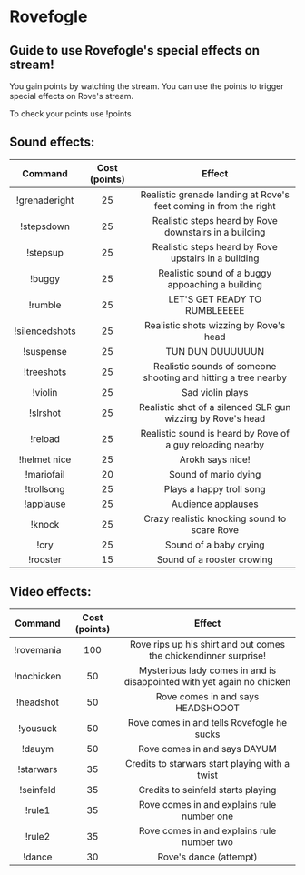 # Rovefogle

## Guide to use Rovefogle's special effects on stream!

You gain points by watching the stream. 
You can use the points to trigger special effects on Rove's stream.

To check your points use !points

## Sound effects:

| Command | Cost (points) | Effect |
|:-----:|:-----:|:-----:|
|!grenaderight| 25 | Realistic grenade landing at Rove's feet coming in from the right |
|!stepsdown| 25 | Realistic steps heard by Rove downstairs in a building |
|!stepsup| 25 | Realistic steps heard by Rove upstairs in a building |
|!buggy| 25 | Realistic sound of a buggy appoaching a building |
|!rumble| 25 | LET'S GET READY TO RUMBLEEEEE |
|!silencedshots| 25 | Realistic shots wizzing by Rove's head |
|!suspense| 25 | TUN DUN DUUUUUUN |
|!treeshots| 25 | Realistic sounds of someone shooting and hitting a tree nearby |
|!violin| 25 | Sad violin plays |
|!slrshot| 25 | Realistic shot of a silenced SLR gun wizzing by Rove's head |
|!reload| 25 | Realistic sound is heard by Rove of a guy reloading nearby |
|!helmet nice| 25 | Arokh says nice! |
|!mariofail| 20 | Sound of mario dying |
|!trollsong| 25 | Plays a happy troll song |
|!applause| 25 | Audience applauses |
|!knock| 25 | Crazy realistic knocking sound to scare Rove |
|!cry| 25 | Sound of a baby crying |
|!rooster| 15 | Sound of a rooster crowing |

## Video effects:

| Command | Cost (points) | Effect |
|:-----:|:-----:|:-----:|
|!rovemania| 100 | Rove rips up his shirt and out comes the chickendinner surprise! |
|!nochicken| 50 | Mysterious lady comes in and is disappointed with yet again no chicken |
|!headshot| 50 | Rove comes in and says HEADSHOOOT |
|!yousuck| 50 | Rove comes in and tells Rovefogle he sucks |
|!dauym| 50 | Rove comes in and says DAYUM |
|!starwars| 35 | Credits to starwars start playing with a twist |
|!seinfeld| 35 | Credits to seinfeld starts playing |
|!rule1| 35 | Rove comes in and explains rule number one |
|!rule2| 35 | Rove comes in and explains rule number two |
|!dance| 30 | Rove's dance (attempt) |


